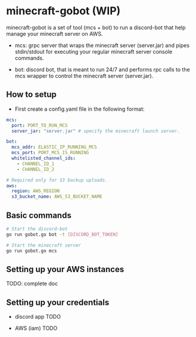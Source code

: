 # minecraft-gobot (WIP)

minecraft-gobot is a set of tool (mcs + bot) to run a discord-bot that help manage your minecraft server on AWS.

- mcs: grpc server that wraps the minecraft server (server.jar) and pipes stdin/stdout for executing your regular minecraft server console commands.

- bot: discord bot, that is meant to run 24/7 and performs rpc calls to the mcs wrapper to control the minecraft server (server.jar).

## How to setup

- First create a config.yaml file in the following format:
```yaml
mcs:
  port: PORT_TO_RUN_MCS
  server_jar: "server.jar" # specify the minecraft launch server.

bot:
  mcs_addr: ELASTIC_IP_RUNNING_MCS
  mcs_port: PORT_MCS_IS_RUNNING
  whitelisted_channel_ids:
    - CHANNEL_ID_1
    - CHANNEL_ID_2

# Required only for S3 backup uploads.
aws:
  region: AWS_REGION
  s3_bucket_name: AWS_S3_BUCKET_NAME
```

## Basic commands
```bash
# Start the discord-bot
go run gobot.go bot -t [DISCORD_BOT_TOKEN]

# Start the minecraft server
go run gobot.go mcs
```

## Setting up your AWS instances
TODO: complete doc

## Setting up your credentials

- discord app
TODO

- AWS (iam)
TODO
